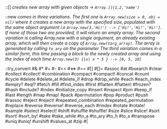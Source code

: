 ::[] *creates new array with given objects -> `Array.[](1,2,'name')`*

::new *comes in three variations. The first one is `Array.new(size = 0, obj = nil)` where it creates a new array with the specified size, populated with the same object argument i.e `Array.new(3,'Hi!') --> ['Hi!','Hi!','Hi!']`. If none of those two are provided, it will return an empty array.*
*The second variation is calling Array.new with a single argument, an already existing array, which will then create a copy of `Array.new(targ_array)`. The array is generated by calling `to_ary` on the parameter*
*The third variation comes in a similar form, this time passing a block to the newly created array and using the index of each time `Array.new(3) {|x| x * 5 } --> [0, 5, 10]`*

::try_convert
#&
#*
#+
#-
#<<
#<=>
#==
#[]
#[]=
#assoc
#at
#bsearch
#clear
#collect
#collect!
#combination
#compact
#compact!
#concat
#count
#cycle
#delete
#delete_at
#delete_if
#drop
#drop_while
#each
#each_index
#empty?
#eql?
#fetch
#fill
#find_index
#first
#flatten
#flatten!
#frozen?
#hash
#include?
#index
#initialize_copy
#insert
#inspect
#join
#keep_if
#last
#length
#map
#map!
#pack
#permutation
#pop
#product
#push
#rassoc
#reject
#reject!
#repeated_combination
#repeated_permutation
#replace
#reverse
#reverse!
#reverse_each
#rindex
#rotate
#rotate!
#sample
#select
#select!
#shift
#shuffle
#shuffle!
#size
#slice
#slice!
#sort
#sort!
#sort_by!
#take
#take_while
#to_a
#to_ary
#to_h
#to_s
#transpose
#uniq
#uniq!
#unshift
#values_at
#zip
#|